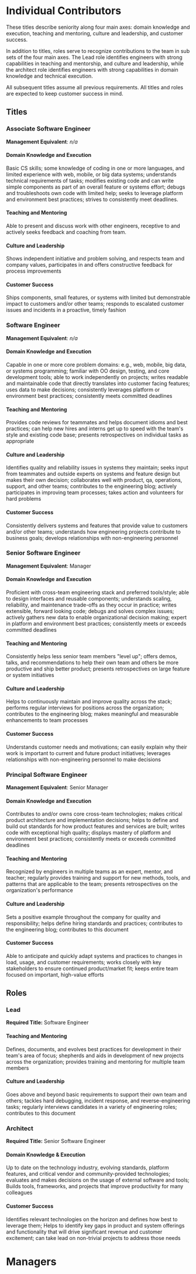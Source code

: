 # Individual Contributors

These titles describe seniority along four main axes: domain knowledge and execution, teaching and mentoring, culture and leadership, and customer success.

In addition to titles, roles serve to recognize contributions to the team in sub sets of the four main axes. The Lead role identifies engineers with strong capabilities in teaching and mentorship, and culture and leadership, while the architect role identifies engineers with strong capabilities in domain knowledge and technical execution.

All subsequent titles assume all previous requirements. All titles and roles are expected to keep customer success in mind.

## Titles

### Associate Software Engineer

**Management Equivalent**: _n/a_

#### Domain Knowledge and Execution

Basic CS skills; some knowledge of coding in one or more languages, and limited experience with web, mobile, or big data systems; understands technical requirements of tasks; modifies existing code and can write simple components as part of an overall feature or systems effort; debugs and troubleshoots own code with limited help; seeks to leverage platform and environment best practices; strives to consistently meet deadlines.

#### Teaching and Mentoring

Able to present and discuss work with other engineers, receptive to and actively seeks feedback and coaching from team.

#### Culture and Leadership

Shows independent initiative and problem solving, and respects team and company values, participates in and offers constructive feedback for process improvements

#### Customer Success

Ships components, small features, or systems with limited but demonstrable impact to customers and/or other teams; responds to escalated customer issues and incidents in a proactive, timely fashion

### Software Engineer

**Management Equivalent**: _n/a_

#### Domain Knowledge and Execution

Capable in one or more core problem domains: e.g., web, mobile, big data, or systems programming; familiar with OO design, testing, and core development tools; able to work independently on projects; writes readable and maintainable code that directly translates into customer facing features; uses data to make decisions; consistently leverages platform or environment best practices; consistently meets committed deadlines

#### Teaching and Mentoring

Provides code reviews for teammates and helps document idioms and best practices; can help new hires and interns get up to speed with the team's style and existing code base; presents retrospectives on individual tasks as appropriate

#### Culture and Leadership

Identifies quality and reliability issues in systems they maintain; seeks input from teammates and outside experts on systems and feature design but makes their own decision; collaborates well with product, qa, operations, support, and other teams; contributes to the engineering blog; actively participates in improving team processes; takes action and volunteers for hard problems

#### Customer Success

Consistently delivers systems and features that provide value to customers and/or other teams; understands how engineering projects contribute to business goals; develops relationships with non-engineering personnel

### Senior Software Engineer

**Management Equivalent**: Manager 

#### Domain Knowledge and Execution

Proficient with cross-team engineering stack and preferred tools/style; able to design interfaces and reusable components; understands scaling, reliability, and maintenance trade-offs as they occur in practice; writes extensible, forward looking code; debugs and solves complex issues; actively gathers new data to enable organizational decision making; expert in platform and environment best practices; consistently meets or exceeds committed deadlines

#### Teaching and Mentoring

Consistently helps less senior team members "level up"; offers demos, talks, and recommendations to help their own team and others be more productive and ship better product; presents retrospectives on large feature or system initiatives

#### Culture and Leadership

Helps to continuously maintain and improve quality across the stack; performs regular interviews for positions across the organization; contributes to the engineering blog; makes meaningful and measurable enhancements to team processes

#### Customer Success

Understands customer needs and motivations; can easily explain why their work is important to current and future product initiatives; leverages relationships with non-engineering personnel to make decisions

### Principal Software Engineer

**Management Equivalent**: Senior Manager

#### Domain Knowledge and Execution

Contributes to and/or owns core cross-team technologies; makes critical product architecture and implementation decisions; helps to define and build out standards for how product features and services are built; writes code with exceptional high quality; displays mastery of platform and environment best practices; consistently meets or exceeds committed deadlines

#### Teaching and Mentoring

Recognized by engineers in multiple teams as an expert, mentor, and teacher; regularly provides training and support for new methods, tools, and patterns that are applicable to the team; presents retrospectives on the organization's performance

#### Culture and Leadership

Sets a positive example throughout the company for quality and responsibility; helps define hiring standards and practices; contributes to the engineering blog; contributes to this document

#### Customer Success

Able to anticipate and quickly adapt systems and practices to changes in load, usage, and customer requirements; works closely with key stakeholders to ensure continued product/market fit; keeps entire team focused on important, high-value efforts

## Roles

### Lead

**Required Title:** Software Engineer

#### Teaching and Mentoring

Defines, documents, and evolves best practices for development in their team's area of focus; shepherds and aids in development of new projects across the organization; provides training and mentoring for multiple team members

#### Culture and Leadership

Goes above and beyond basic requirements to support their own team and others; tackles hard debugging, incident response, and reverse-engineering tasks; regularly interviews candidates in a variety of engineering roles; contributes to this document

### Architect

**Required Title:** Senior Software Engineer

#### Domain Knowledge & Execution

Up to date on the technology industry, evolving standards, platform features, and critical vendor and community-provided technologies; evaluates and makes decisions on the usage of external software and tools; Builds tools, frameworks, and projects that improve productivity for many colleagues

#### Customer Success

Identifies relevant technologies on the horizon and defines how best to leverage them; Helps to identify key gaps in product and system offerings and functionality that will drive significant revenue and customer excitement; can take lead on non-trivial projects to address those needs


# Managers

